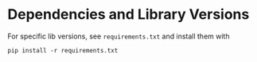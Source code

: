 # Dependencies and Library Versions

For specific lib versions, see `requirements.txt` and install them with

```pip install -r requirements.txt```
